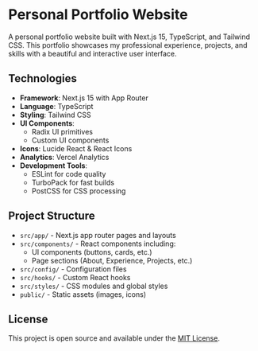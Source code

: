 # Personal Portfolio Website

A personal portfolio website built with Next.js 15, TypeScript, and Tailwind CSS. This portfolio showcases my professional experience, projects, and skills with a beautiful and interactive user interface.

## Technologies

- **Framework**: Next.js 15 with App Router
- **Language**: TypeScript
- **Styling**: Tailwind CSS
- **UI Components**: 
  - Radix UI primitives
  - Custom UI components
- **Icons**: Lucide React & React Icons
- **Analytics**: Vercel Analytics
- **Development Tools**:
  - ESLint for code quality
  - TurboPack for fast builds
  - PostCSS for CSS processing

## Project Structure

- `src/app/` - Next.js app router pages and layouts
- `src/components/` - React components including:
  - UI components (buttons, cards, etc.)
  - Page sections (About, Experience, Projects, etc.)
- `src/config/` - Configuration files
- `src/hooks/` - Custom React hooks
- `src/styles/` - CSS modules and global styles
- `public/` - Static assets (images, icons)

## License

This project is open source and available under the [MIT License](LICENSE).
